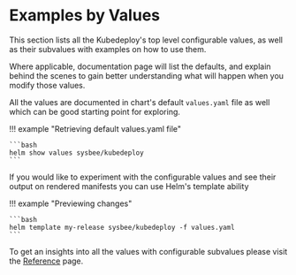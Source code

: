 # Examples by Values

This section lists all the Kubedeploy's top level configurable values, as well as their subvalues with examples on how to use them.

Where applicable, documentation page will list the defaults, and explain behind the scenes  to gain better understanding what will happen when you modify those values.

All the values are documented in chart's default `values.yaml` file as well which can be good starting point for exploring.

!!! example "Retrieving default values.yaml file"

    ```bash
    helm show values sysbee/kubedeploy
    ```

If you would like to experiment with the configurable values and see their output on rendered manifests you can use Helm's template ability

!!! example "Previewing changes"

    ```bash
    helm template my-release sysbee/kubedeploy -f values.yaml
    ```

To get an insights into all the values with configurable subvalues please visit the [Reference](../reference/values.md) page.
